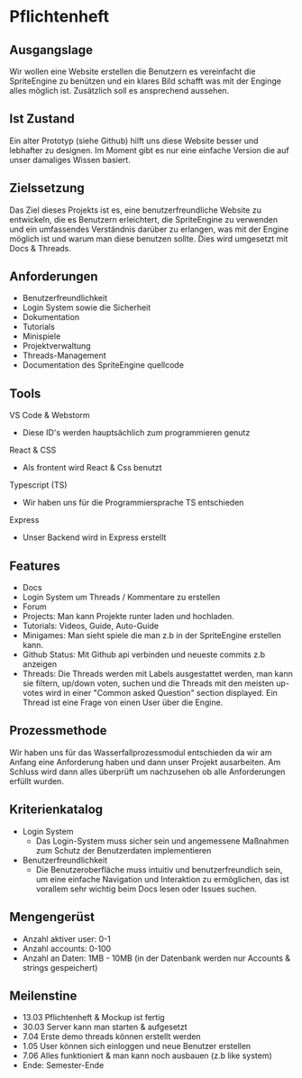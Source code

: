# Pflichtenheft

## Ausgangslage

Wir wollen eine Website erstellen die Benutzern es vereinfacht die SpriteEngine zu benützen und ein klares Bild schafft was mit der Enginge alles möglich ist. Zusätzlich soll es ansprechend aussehen.

## Ist Zustand

Ein alter Prototyp (siehe Github) hilft uns diese Website besser und lebhafter zu designen. Im Moment gibt es nur eine einfache Version die auf unser damaliges Wissen basiert.

## Zielssetzung

Das Ziel dieses Projekts ist es, eine benutzerfreundliche Website zu entwickeln, die es Benutzern erleichtert, die SpriteEngine zu verwenden und ein umfassendes Verständnis darüber zu erlangen, was mit der Engine möglich ist und warum man diese benutzen sollte. Dies wird umgesetzt mit Docs & Threads.

## Anforderungen

- Benutzerfreundlichkeit
- Login System sowie die Sicherheit
- Dokumentation
- Tutorials
- Minispiele
- Projektverwaltung
- Threads-Management
- Documentation des SpriteEngine quellcode

## Tools

VS Code & Webstorm

- Diese ID's werden hauptsächlich zum programmieren genutz

React & CSS

- Als frontent wird React & Css benutzt

Typescript (TS)

- Wir haben uns für die Programmiersprache TS entschieden

Express

- Unser Backend wird in Express erstellt

## Features

- Docs
- Login System um Threads / Kommentare zu erstellen
- Forum
- Projects: Man kann Projekte runter laden und hochladen.
- Tutorials: Videos, Guide, Auto-Guide
- Minigames: Man sieht spiele die man z.b in der SpriteEngine erstellen kann.
- Github Status: Mit Github api verbinden und neueste commits z.b anzeigen
- Threads: Die Threads werden mit Labels ausgestattet werden, man kann sie filtern, up/down voten, suchen und die Threads mit den meisten up-votes wird in einer "Common asked Question" section displayed. Ein Thread ist eine Frage von einen User über die Engine.

## Prozessmethode

Wir haben uns für das Wasserfallprozessmodul entschieden da wir am Anfang eine Anforderung haben und dann unser Projekt ausarbeiten. Am Schluss wird dann alles überprüft um nachzusehen ob alle Anforderungen erfüllt wurden.

## Kriterienkatalog

- Login System
  - Das Login-System muss sicher sein und angemessene Maßnahmen zum Schutz der Benutzerdaten implementieren
- Benutzerfreundlichkeit
  - Die Benutzeroberfläche muss intuitiv und benutzerfreundlich sein, um eine einfache Navigation und Interaktion zu ermöglichen, das ist vorallem sehr wichtig beim Docs lesen oder Issues suchen.

## Mengengerüst

- Anzahl aktiver user: 0-1
- Anzahl accounts: 0-100
- Anzahl an Daten: 1MB - 10MB (in der Datenbank werden nur Accounts & strings gespeichert)

## Meilenstine

- 13.03 Pflichtenheft & Mockup ist fertig
- 30.03 Server kann man starten & aufgesetzt
- 7.04 Erste demo threads können erstellt werden
- 1.05 User können sich einloggen und neue Benutzer erstellen
- 7.06 Alles funktioniert & man kann noch ausbauen (z.b like system)
- Ende: Semester-Ende
